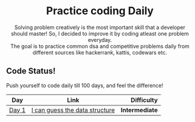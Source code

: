 <h1 align="center">
  Practice coding Daily
</h1>

<p align="center">
  Solving problem creatively is the most important skill that a developer should master! So, I decided to improve it by coding atleast one problem everyday.
  <br />
  The goal is to practice common dsa and competitive problems daily from different sources like hackerrank, kattis, codewars etc.
</p>


## Code Status!

Push yourself to code daily till 100 days, and feel the difference!

| Day | Link | Difficulty |
| ---------- | ----- | ---------: |
| [Day 1](./Day1) | [I can guess the data structure](https://open.kattis.com/problems/guessthedatastructure) | **Intermediate** |


